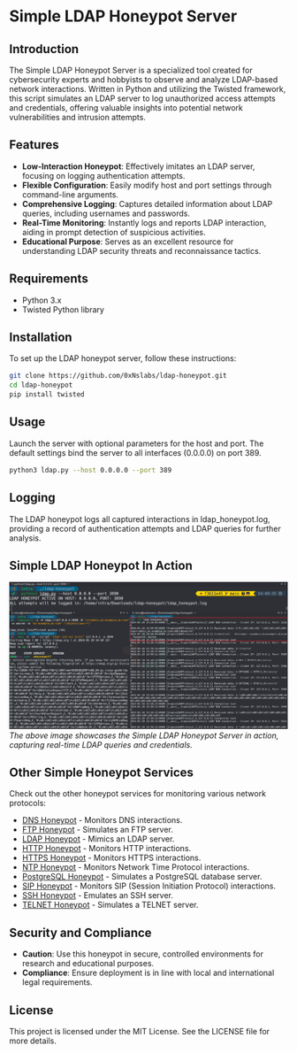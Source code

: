 # Simple LDAP Honeypot Server

## Introduction
The Simple LDAP Honeypot Server is a specialized tool created for cybersecurity experts and hobbyists to observe and analyze LDAP-based network interactions. Written in Python and utilizing the Twisted framework, this script simulates an LDAP server to log unauthorized access attempts and credentials, offering valuable insights into potential network vulnerabilities and intrusion attempts.

## Features
- **Low-Interaction Honeypot**: Effectively imitates an LDAP server, focusing on logging authentication attempts.
- **Flexible Configuration**: Easily modify host and port settings through command-line arguments.
- **Comprehensive Logging**: Captures detailed information about LDAP queries, including usernames and passwords.
- **Real-Time Monitoring**: Instantly logs and reports LDAP interaction, aiding in prompt detection of suspicious activities.
- **Educational Purpose**: Serves as an excellent resource for understanding LDAP security threats and reconnaissance tactics.

## Requirements
- Python 3.x
- Twisted Python library

## Installation
To set up the LDAP honeypot server, follow these instructions:

```bash
git clone https://github.com/0xNslabs/ldap-honeypot.git
cd ldap-honeypot
pip install twisted
```

## Usage
Launch the server with optional parameters for the host and port. The default settings bind the server to all interfaces (0.0.0.0) on port 389.

```bash
python3 ldap.py --host 0.0.0.0 --port 389
```

## Logging
The LDAP honeypot logs all captured interactions in ldap_honeypot.log, providing a record of authentication attempts and LDAP queries for further analysis.

## Simple LDAP Honeypot In Action
![Simple LDAP Honeypot in Action](https://raw.githubusercontent.com/0xNslabs/ldap-honeypot/main/PoC.png)
*The above image showcases the Simple LDAP Honeypot Server in action, capturing real-time LDAP queries and credentials.*

## Other Simple Honeypot Services

Check out the other honeypot services for monitoring various network protocols:

- [DNS Honeypot](https://github.com/0xNslabs/dns-honeypot) - Monitors DNS interactions.
- [FTP Honeypot](https://github.com/0xNslabs/ftp-honeypot) - Simulates an FTP server.
- [LDAP Honeypot](https://github.com/0xNslabs/ldap-honeypot) - Mimics an LDAP server.
- [HTTP Honeypot](https://github.com/0xNslabs/http-honeypot) - Monitors HTTP interactions.
- [HTTPS Honeypot](https://github.com/0xNslabs/https-honeypot) - Monitors HTTPS interactions.
- [NTP Honeypot](https://github.com/0xNslabs/ntp-honeypot) - Monitors Network Time Protocol interactions.
- [PostgreSQL Honeypot](https://github.com/0xNslabs/postgresql-honeypot) - Simulates a PostgreSQL database server.
- [SIP Honeypot](https://github.com/0xNslabs/sip-honeypot) - Monitors SIP (Session Initiation Protocol) interactions.
- [SSH Honeypot](https://github.com/0xNslabs/ssh-honeypot) - Emulates an SSH server.
- [TELNET Honeypot](https://github.com/0xNslabs/telnet-honeypot) - Simulates a TELNET server.

## Security and Compliance
- **Caution**:  Use this honeypot in secure, controlled environments for research and educational purposes.
- **Compliance**: Ensure deployment is in line with local and international legal requirements.

## License
This project is licensed under the MIT License. See the LICENSE file for more details.
